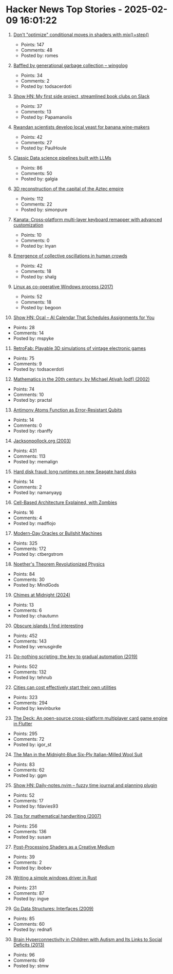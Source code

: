 # Hacker News Top Stories - 2025-02-09 16:01:22

1. [Don't "optimize" conditional moves in shaders with mix()+step()](https://iquilezles.org/articles/gpuconditionals/)
   - Points: 147
   - Comments: 48
   - Posted by: romes

2. [Baffled by generational garbage collection – wingolog](https://wingolog.org/archives/2025/02/09/baffled-by-generational-garbage-collection)
   - Points: 34
   - Comments: 2
   - Posted by: todsacerdoti

3. [Show HN: My first side project, streamlined book clubs on Slack](https://booktalk.club/)
   - Points: 37
   - Comments: 13
   - Posted by: Papamanolis

4. [Rwandan scientists develop local yeast for banana wine-makers](https://phys.org/news/2025-01-rwandan-scientists-local-yeast-banana.html)
   - Points: 42
   - Comments: 27
   - Posted by: PaulHoule

5. [Classic Data science pipelines built with LLMs](https://github.com/Pravko-Solutions/FlashLearn/tree/main/examples)
   - Points: 86
   - Comments: 50
   - Posted by: galgia

6. [3D reconstruction of the capital of the Aztec empire](https://tenochtitlan.thomaskole.nl/)
   - Points: 112
   - Comments: 22
   - Posted by: simonpure

7. [Kanata: Cross-platform multi-layer keyboard remapper with advanced customization](https://github.com/jtroo/kanata)
   - Points: 10
   - Comments: 0
   - Posted by: lnyan

8. [Emergence of collective oscillations in human crowds](https://www.nature.com/articles/s41586-024-08514-6)
   - Points: 42
   - Comments: 18
   - Posted by: shalg

9. [Linux as co-operative Windows process (2017)](http://www.colinux.org/)
   - Points: 52
   - Comments: 18
   - Posted by: begoon

10. [Show HN: Ocal – AI Calendar That Schedules Assignments for You](https://www.ocal.ai/)
   - Points: 28
   - Comments: 14
   - Posted by: mspyke

11. [RetroFab: Playable 3D simulations of vintage electronic games](https://itizso.itch.io/retrofab)
   - Points: 75
   - Comments: 9
   - Posted by: todsacerdoti

12. [Mathematics in the 20th century, by Michael Atiyah [pdf] (2002)](https://marktomforde.com/academic/miscellaneous/images/atiyah20thcentury.pdf)
   - Points: 74
   - Comments: 10
   - Posted by: practal

13. [Antimony Atoms Function as Error-Resistant Qubits](https://spectrum.ieee.org/quantum-error)
   - Points: 14
   - Comments: 0
   - Posted by: rbanffy

14. [Jacksonpollock.org (2003)](https://jacksonpollock.org/)
   - Points: 431
   - Comments: 113
   - Posted by: memalign

15. [Hard disk fraud: long runtimes on new Seagate hard disks](https://www.heise.de/en/news/Hard-disk-fraud-Increasing-evidence-of-origin-in-China-10269059.html)
   - Points: 14
   - Comments: 2
   - Posted by: namanyayg

16. [Cell-Based Architecture Explained, with Zombies](https://bencane.com/cell-based-architecture-explained-with-zombies-f5e814d3e5d2)
   - Points: 16
   - Comments: 4
   - Posted by: madflojo

17. [Modern-Day Oracles or Bullshit Machines](https://thebullshitmachines.com)
   - Points: 325
   - Comments: 172
   - Posted by: ctbergstrom

18. [Noether's Theorem Revolutionized Physics](https://www.quantamagazine.org/how-noethers-theorem-revolutionized-physics-20250207/)
   - Points: 84
   - Comments: 30
   - Posted by: MindGods

19. [Chimes at Midnight (2024)](https://asteriskmag.com/issues/08/chimes-at-midnight)
   - Points: 13
   - Comments: 6
   - Posted by: chautumn

20. [Obscure islands I find interesting](https://amanvir.com/obscure-islands)
   - Points: 452
   - Comments: 143
   - Posted by: venusgirdle

21. [Do-nothing scripting: the key to gradual automation (2019)](https://blog.danslimmon.com/2019/07/15/do-nothing-scripting-the-key-to-gradual-automation/)
   - Points: 502
   - Comments: 132
   - Posted by: tehnub

22. [Cities can cost effectively start their own utilities](https://kevin.burke.dev/kevin/norcal-cities-new-utility/)
   - Points: 323
   - Comments: 294
   - Posted by: kevinburke

23. [The Deck: An open-source cross-platform multiplayer card game engine in Flutter](https://github.com/xajik/thedeck)
   - Points: 295
   - Comments: 72
   - Posted by: igor_st

24. [The Man in the Midnight-Blue Six-Ply Italian-Milled Wool Suit](https://www.theatlantic.com/magazine/archive/2025/03/gary-shteyngart-bespoke-suit-mens-fashion-self-love/681441/)
   - Points: 83
   - Comments: 62
   - Posted by: ggm

25. [Show HN: Daily-notes.nvim – fuzzy time journal and planning plugin](https://github.com/fdavies93/daily-notes.nvim)
   - Points: 52
   - Comments: 17
   - Posted by: fdavies93

26. [Tips for mathematical handwriting (2007)](https://johnkerl.org/doc/ortho/ortho.html)
   - Points: 256
   - Comments: 136
   - Posted by: susam

27. [Post-Processing Shaders as a Creative Medium](https://blog.maximeheckel.com/posts/post-processing-as-a-creative-medium/)
   - Points: 39
   - Comments: 2
   - Posted by: ibobev

28. [Writing a simple windows driver in Rust](https://scorpiosoftware.net/2025/02/08/writing-a-simple-driver-in-rust/)
   - Points: 231
   - Comments: 87
   - Posted by: ingve

29. [Go Data Structures: Interfaces (2009)](https://research.swtch.com/interfaces)
   - Points: 85
   - Comments: 60
   - Posted by: rednafi

30. [Brain Hyperconnectivity in Children with Autism and Its Links to Social Deficits (2013)](https://www.cell.com/cell-reports/fulltext/S2211-1247(13)00570-6)
   - Points: 96
   - Comments: 69
   - Posted by: stmw

